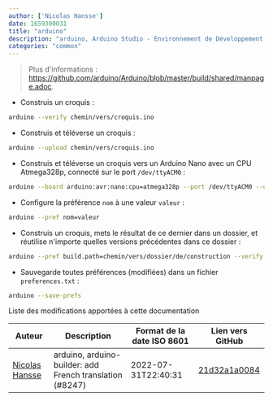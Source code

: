 ```yaml
---
author: ['Nicolas Hansse']
date: 1659300031
title: "arduino"
description: "arduino, Arduino Studio - Environnement de Développement Intégré pour la plateforme Arduino."
categories: "common"
---
```

> Plus d'informations : <https://github.com/arduino/Arduino/blob/master/build/shared/manpage.adoc>.

- Construis un croquis :

```bash
arduino --verify chemin/vers/croquis.ino
```

- Construis et téléverse un croquis :

```bash
arduino --upload chemin/vers/croquis.ino
```

- Construis et téléverse un croquis vers un Arduino Nano avec un CPU Atmega328p, connecté sur le port `/dev/ttyACM0` :

```bash
arduino --board arduino:avr:nano:cpu=atmega328p --port /dev/ttyACM0 --upload chemin/vers/croquis.ino
```

- Configure la préférence `nom` à une valeur `valeur` :

```bash
arduino --pref nom=valeur
```

- Construis un croquis, mets le résultat de ce dernier dans un dossier, et réutilise n'importe quelles versions précédentes dans ce dossier :

```bash
arduino --pref build.path=chemin/vers/dossier/de/construction --verify chemin/vers/croquis.ino
```

- Sauvegarde toutes préférences (modifiées) dans un fichier `preferences.txt` :

```bash
arduino --save-prefs
```
Liste des modifications apportées à cette documentation


Auteur | Description | Format de la date ISO 8601 | Lien vers GitHub
------|-----|-----|-----
[Nicolas Hansse](mailto:nico.hansse@gmail.com) | arduino, arduino-builder: add French translation (#8247) | 2022-07-31T22:40:31 | [21d32a1a0084](https://github.com/tldr-pages/tldr/commit/21d32a1a0084bdc54e82ff86338c81483e839507)

